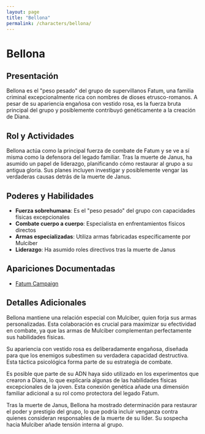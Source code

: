 ```yaml
---
layout: page
title: "Bellona"
permalink: /characters/bellona/
---
```


# Bellona

## Presentación
Bellona es el "peso pesado" del grupo de supervillanos Fatum, una familia criminal excepcionalmente rica con nombres de dioses etrusco-romanos. A pesar de su apariencia engañosa con vestido rosa, es la fuerza bruta principal del grupo y posiblemente contribuyó genéticamente a la creación de Diana.

## Rol y Actividades
Bellona actúa como la principal fuerza de combate de Fatum y se ve a sí misma como la defensora del legado familiar. Tras la muerte de Janus, ha asumido un papel de liderazgo, planificando cómo restaurar al grupo a su antigua gloria. Sus planes incluyen investigar y posiblemente vengar las verdaderas causas detrás de la muerte de Janus.

## Poderes y Habilidades
- **Fuerza sobrehumana**: Es el "peso pesado" del grupo con capacidades físicas excepcionales
- **Combate cuerpo a cuerpo**: Especialista en enfrentamientos físicos directos
- **Armas especializadas**: Utiliza armas fabricadas específicamente por Mulciber
- **Liderazgo**: Ha asumido roles directivos tras la muerte de Janus

## Apariciones Documentadas
- [Fatum Campaign](../../campaigns/fatum/fatum.md)

## Detalles Adicionales
Bellona mantiene una relación especial con Mulciber, quien forja sus armas personalizadas. Esta colaboración es crucial para maximizar su efectividad en combate, ya que las armas de Mulciber complementan perfectamente sus habilidades físicas.

Su apariencia con vestido rosa es deliberadamente engañosa, diseñada para que los enemigos subestimen su verdadera capacidad destructiva. Esta táctica psicológica forma parte de su estrategia de combate.

Es posible que parte de su ADN haya sido utilizado en los experimentos que crearon a Diana, lo que explicaría algunas de las habilidades físicas excepcionales de la joven. Esta conexión genética añade una dimensión familiar adicional a su rol como protectora del legado Fatum.

Tras la muerte de Janus, Bellona ha mostrado determinación para restaurar el poder y prestigio del grupo, lo que podría incluir venganza contra quienes consideran responsables de la muerte de su líder. Su sospecha hacia Mulciber añade tensión interna al grupo.